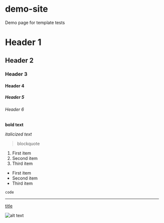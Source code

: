# demo-site

Demo page for template tests

<!-- Layout {{ layout.layout }}, page layout {{ page.layout }}, page name {{ page.name }} & path {{ page.path }} -->

# Header 1

## Header 2

### Header 3

#### Header 4

##### Header 5

###### Header 6

**bold text**

*italicized text*

> blockquote

1. First item
2. Second item
3. Third item

- First item
- Second item
- Third item

`code`

---

[title](https://www.example.com)

![alt text](image.jpg)

